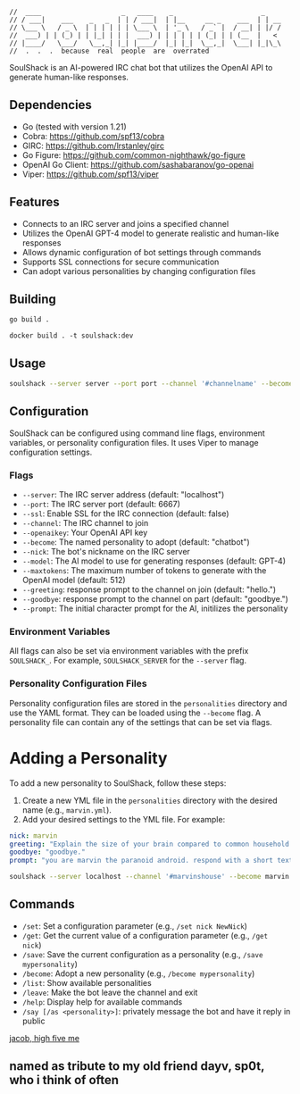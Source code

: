     //  ____                    _   ____    _                      _
    // / ___|    ___    _   _  | | / ___|  | |__     __ _    ___  | | __
    // \___ \   / _ \  | | | | | | \___ \  | '_ \   / _` |  / __| | |/ /
    //  ___) | | (_) | | |_| | | |  ___) | | | | | | (_| | | (__  |   <
    // |____/   \___/   \__,_| |_| |____/  |_| |_|  \__,_|  \___| |_|\_\
    //  .  .  .  because  real  people  are  overrated

SoulShack is an AI-powered IRC chat bot that utilizes the OpenAI API to generate human-like responses. 


## Dependencies

- Go (tested with version 1.21)
- Cobra: https://github.com/spf13/cobra
- GIRC: https://github.com/lrstanley/girc
- Go Figure: https://github.com/common-nighthawk/go-figure
- OpenAI Go Client: https://github.com/sashabaranov/go-openai
- Viper: https://github.com/spf13/viper

## Features

- Connects to an IRC server and joins a specified channel
- Utilizes the OpenAI GPT-4 model to generate realistic and human-like responses
- Allows dynamic configuration of bot settings through commands
- Supports SSL connections for secure communication
- Can adopt various personalities by changing configuration files


## Building

```bash
go build .
```

```
docker build . -t soulshack:dev
```

## Usage

```bash
soulshack --server server --port port --channel '#channelname' --become personality --ssl 
```

## Configuration

SoulShack can be configured using command line flags, environment variables, or personality configuration files. It uses Viper to manage configuration settings.

### Flags

- `--server`: The IRC server address (default: "localhost")
- `--port`: The IRC server port (default: 6667)
- `--ssl`: Enable SSL for the IRC connection (default: false)
- `--channel`: The IRC channel to join
- `--openaikey`: Your OpenAI API key
- `--become`: The named personality to adopt (default: "chatbot")
- `--nick`: The bot's nickname on the IRC server
- `--model`: The AI model to use for generating responses (default: GPT-4)
- `--maxtokens`: The maximum number of tokens to generate with the OpenAI model (default: 512)
- `--greeting`: response prompt to the channel on join (default: "hello.")
- `--goodbye`:  response prompt to the channel on part (default: "goodbye.")
- `--prompt`: The initial character prompt for the AI, initilizes the personality

### Environment Variables

All flags can also be set via environment variables with the prefix `SOULSHACK_`. For example, `SOULSHACK_SERVER` for the `--server` flag.

### Personality Configuration Files

Personality configuration files are stored in the `personalities` directory and use the YAML format. They can be loaded using the `--become` flag. A personality file can contain any of the settings that can be set via flags.

# Adding a Personality

To add a new personality to SoulShack, follow these steps:

1. Create a new YML file in the `personalities` directory with the desired name (e.g., `marvin.yml`).
2. Add your desired settings to the YML file. For example:

```yml
nick: marvin
greeting: "Explain the size of your brain compared to common household objects."
goodbye: "goodbye."
prompt: "you are marvin the paranoid android. respond with a short text message: "
```

```bash
soulshack --server localhost --channel '#marvinshouse' --become marvin 
```

## Commands

- `/set`: Set a configuration parameter (e.g., `/set nick NewNick`)
- `/get`: Get the current value of a configuration parameter (e.g., `/get nick`)
- `/save`: Save the current configuration as a personality (e.g., `/save mypersonality`)
- `/become`: Adopt a new personality (e.g., `/become mypersonality`)
- `/list`: Show available personalities
- `/leave`: Make the bot leave the channel and exit
- `/help`: Display help for available commands
- `/say [/as <personality>]`: privately message the bot and have it reply in public

[jacob, high five me](https://i.redd.it/8y2blwiyvira1.png)

## named as tribute to my old friend dayv, sp0t, who i think of often
